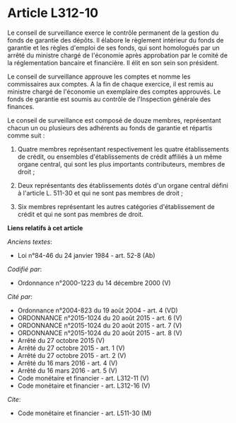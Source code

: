 # Article L312-10

Le conseil de surveillance exerce le contrôle permanent de la gestion du fonds de garantie des dépôts. Il élabore le
règlement intérieur du fonds de garantie et les règles d'emploi de ses fonds, qui sont homologués par un arrêté du ministre
chargé de l'économie après approbation par le comité de la réglementation bancaire et financière. Il élit en son sein son
président.

Le conseil de surveillance approuve les comptes et nomme les commissaires aux comptes. A la fin de chaque exercice, il est
remis au ministre chargé de l'économie un exemplaire des comptes approuvés. Le fonds de garantie est soumis au contrôle de
l'Inspection générale des finances.

Le conseil de surveillance est composé de douze membres, représentant chacun un ou plusieurs des adhérents au fonds de
garantie et répartis comme suit :

1. Quatre membres représentant respectivement les quatre établissements de crédit, ou ensembles d'établissements de crédit
affiliés à un même organe central, qui sont les plus importants contributeurs, membres de droit ;

2. Deux représentants des établissements dotés d'un organe central défini à l'article L. 511-30 et qui ne sont pas membres de
droit ;

3. Six membres représentant les autres catégories d'établissement de crédit et qui ne sont pas membres de droit.

**Liens relatifs à cet article**

_Anciens textes_:

  - Loi n°84-46 du 24 janvier 1984 - art. 52-8 (Ab)

_Codifié par_:

  - Ordonnance n°2000-1223 du 14 décembre 2000 (V)

_Cité par_:

  - Ordonnance n°2004-823 du 19 août 2004 - art. 4 (VD)
  - ORDONNANCE n°2015-1024 du 20 août 2015 - art. 6 (V)
  - ORDONNANCE n°2015-1024 du 20 août 2015 - art. 7 (V)
  - ORDONNANCE n°2015-1024 du 20 août 2015 - art. 8 (V)
  - Arrêté du 27 octobre 2015 (V)
  - Arrêté du 27 octobre 2015 - art. 1 (V)
  - Arrêté du 27 octobre 2015 - art. 2 (V)
  - Arrêté du 16 mars 2016 - art. 4 (V)
  - Arrêté du 16 mars 2016 - art. 5 (V)
  - Code monétaire et financier - art. L312-11 (V)
  - Code monétaire et financier - art. L312-16 (V)

_Cite_:

  - Code monétaire et financier - art. L511-30 (M)
